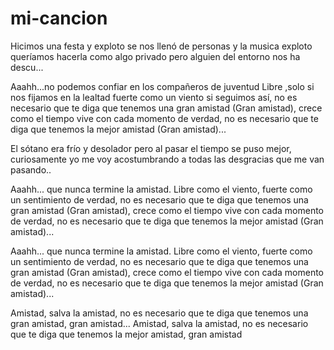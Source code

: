 # mi-cancion
Hicimos una festa  y exploto 
se nos llenó de personas y la musica exploto 
queríamos hacerla como algo privado
pero alguien del entorno nos ha descu...

Aaahh...no podemos confiar en los compañeros de juventud 
Libre ,solo si nos fijamos en la lealtad
fuerte como un viento
si seguimos así,
no es necesario que te diga que tenemos
una gran amistad (Gran amistad),
crece como el tiempo vive con cada momento de verdad,
no es necesario que te diga que tenemos la mejor amistad (Gran amistad)...

El sótano era frío
y desolador pero
al pasar el tiempo se puso mejor,
curiosamente yo me voy acostumbrando
a todas las desgracias que me van pasando..

Aaahh... que nunca termine la amistad.
Libre como el viento,
fuerte como un sentimiento
de verdad,
no es necesario que te diga que tenemos
una gran amistad (Gran amistad),
crece como el tiempo vive con cada momento de verdad,
no es necesario que te diga que tenemos la mejor amistad (Gran amistad)...

Aaahh... que nunca termine la amistad.
Libre como el viento,
fuerte como un sentimiento
de verdad,
no es necesario que te diga que tenemos
una gran amistad (Gran amistad),
crece como el tiempo vive con cada momento de verdad,
no es necesario que te diga que tenemos la mejor amistad (Gran amistad)...

Amistad, salva la amistad, no es necesario que te diga que tenemos una gran amistad, gran amistad...
Amistad, salva la amistad, no es necesario que te diga que tenemos la mejor amistad, gran amistad

